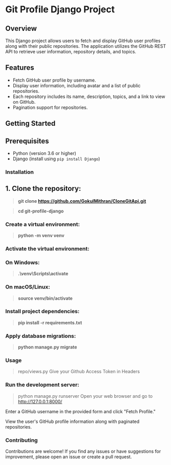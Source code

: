 # Git Profile Django Project

## Overview

This Django project allows users to fetch and display GitHub user profiles along with their public repositories. The application utilizes the GitHub REST API to retrieve user information, repository details, and topics.

## Features

- Fetch GitHub user profile by username.
- Display user information, including avatar and a list of public repositories.
- Each repository includes its name, description, topics, and a link to view on GitHub.
- Pagination support for repositories.

## Getting Started

## Prerequisites

- Python (version 3.6 or higher)
- Django (install using `pip install Django`)

### Installation

## 1. Clone the repository:

>   **git clone https://github.com/GokulMithran/CloneGitApi.git**

>   **cd git-profile-django**
### Create a virtual environment:

> **python -m venv venv**
### Activate the virtual environment:

 ### On Windows:


> **.\venv\Scripts\activate**

### On macOS/Linux:

> **source venv/bin/activate**
### Install project dependencies:

> **pip install -r requirements.txt**
### Apply database migrations:

> **python manage.py migrate**
### Usage
> repo/views.py
 Give your Github Access Token in Headers
  
### Run the development server:
> python manage.py runserver
Open your web browser and go to http://127.0.0.1:8000/

Enter a GitHub username in the provided form and click "Fetch Profile."

View the user's GitHub profile information along with paginated repositories.

### Contributing
Contributions are welcome! If you find any issues or have suggestions for improvement, please open an issue or create a pull request.



